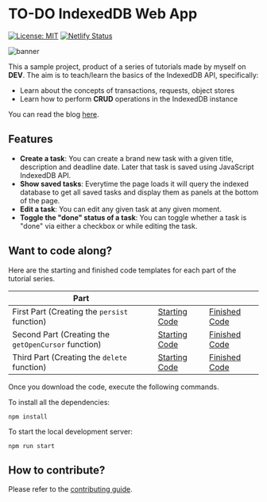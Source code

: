 # TO-DO IndexedDB Web App

[![License: MIT](https://img.shields.io/badge/License-MIT-green.svg)](https://github.com/DevTony101/js-todo-app-indexed_db/blob/master/LICENSE)
[![Netlify Status](https://api.netlify.com/api/v1/badges/1955bdc7-8239-4b5e-ac30-b817283b057e/deploy-status)](https://app.netlify.com/sites/indexed-todo-app/deploys)

![banner](https://github.com/DevTony101/js-todo-app-indexed_db/blob/master/banner.png)

This a sample project, product of a series of tutorials made by myself on **DEV**. The aim is to teach/learn the basics of the IndexedDB API, specifically:

- Learn about the concepts of transactions, requests, object stores
- Learn how to perform **CRUD** operations in the IndexedDB instance

You can read the blog [here](https://dev.to/devtony101/javascript-building-a-to-do-app-with-the-indexeddb-api-part-1-4382).

## Features

- **Create a task**: You can create a brand new task with a given title, description and deadline date. Later that task is saved using JavaScript IndexedDB API.
- **Show saved tasks**: Everytime the page loads it will query the indexed database to get all saved tasks and display them as panels at the bottom of the page.
- **Edit a task**: You can edit any given task at any given moment.
- **Toggle the "done" status of a task**: You can toggle whether a task is "done" via either a checkbox or while editing the task.

## Want to code along?
Here are the starting and finished code templates for each part of the tutorial series.

| Part                                       |                                                                                                           |                                                                                                           |
| ------------------------------------------ | --------------------------------------------------------------------------------------------------------- | --------------------------------------------------------------------------------------------------------- |
| First Part (Creating the `persist` function) | [Starting Code](https://github.com/DevTony101/js-todo-app-indexed_db/releases/tag/starter-code-part-one)  | [Finished Code](https://github.com/DevTony101/js-todo-app-indexed_db/releases/tag/finished-code-part-one) |
| Second Part (Creating the `getOpenCursor` function) | [Starting Code](https://github.com/DevTony101/js-todo-app-indexed_db/releases/tag/starting-code-part-two) | [Finished Code](https://github.com/DevTony101/js-todo-app-indexed_db/releases/tag/finished-code-part-two) |
| Third Part (Creating the `delete` function) | [Starting Code](https://github.com/DevTony101/js-todo-app-indexed_db/releases/tag/starting-code-part-three) | [Finished Code](https://github.com/DevTony101/js-todo-app-indexed_db/releases/tag/finished-code-part-three) |

Once you download the code, execute the following commands.

To install all the dependencies:
```
npm install
```

To start the local development server:
```
npm run start   
```

## How to contribute?
Please refer to the [contributing guide](https://github.com/DevTony101/js-todo-app-indexed_db/blob/master/CONTRIBUTING.md).
